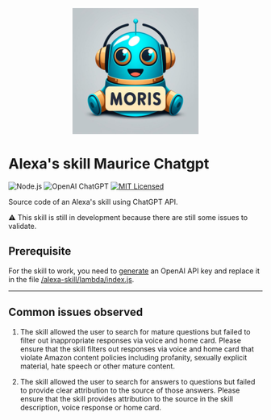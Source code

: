 <p align="center">
  <img width="250px" src="/img/image.png" />
</p>

# Alexa's skill Maurice Chatgpt

![Node.js](https://img.shields.io/static/v1?style=flat-square&message=Node.js&color=339933&logo=Node.js&logoColor=FFFFFF&label=)
![OpenAI ChatGPT](https://img.shields.io/static/v1?style=flat-square&message=OpenAI&nbsp;ChatGPT&color=412991&logo=OpenAI&logoColor=FFFFFF&label=)
[![MIT Licensed](https://img.shields.io/github/license/noweh/alexa-maurice-chatgpt)](LICENSE)

Source code of an Alexa's skill using ChatGPT API.

:warning: This skill is still in development because there are still some issues to validate.

## Prerequisite

For the skill to work, you need to [generate](https://beta.openai.com/account/api-keys) an OpenAI API key and replace it in the file [/alexa-skill/lambda/index.js](/alexa-skill/lambda/index.js).

---

## Common issues observed

1.	The skill allowed the user to search for mature questions but failed to filter out inappropriate responses via voice and home card. 
Please ensure that the skill filters out responses via voice and home card that violate Amazon content policies including profanity, sexually explicit material, hate speech or other mature content.

2.	The skill allowed the user to search for answers to questions but failed to provide clear attribution to the source of those answers. 
Please ensure that the skill provides attribution to the source in the skill description, voice response or home card.
